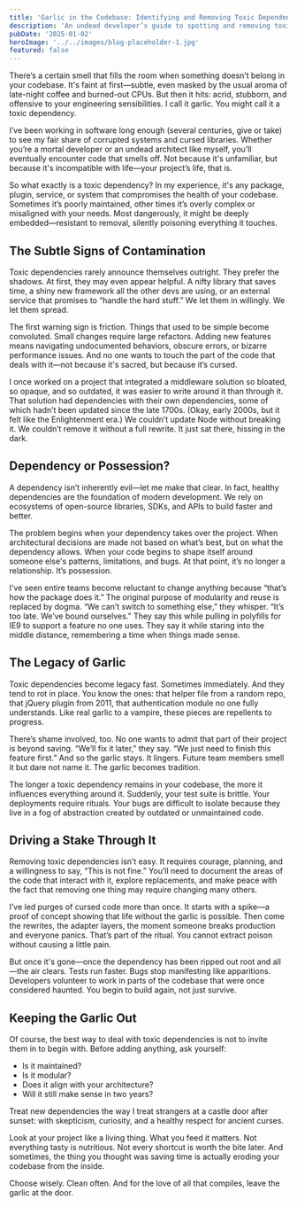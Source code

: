 ```yaml
---
title: 'Garlic in the Codebase: Identifying and Removing Toxic Dependencies'
description: 'An undead developer’s guide to spotting and removing toxic dependencies from your codebase. Learn how to identify the subtle signs, reclaim control, and keep your project garlic-free.'
pubDate: '2025-01-02'
heroImage: '../../images/blog-placeholder-1.jpg'
featured: false
---
```


There’s a certain smell that fills the room when something doesn’t belong in your codebase. It's faint at first—subtle, even masked by the usual aroma of late-night coffee and burned-out CPUs. But then it hits: acrid, stubborn, and offensive to your engineering sensibilities. I call it garlic. You might call it a toxic dependency.

I’ve been working in software long enough (several centuries, give or take) to see my fair share of corrupted systems and cursed libraries. Whether you’re a mortal developer or an undead architect like myself, you’ll eventually encounter code that smells off. Not because it's unfamiliar, but because it's incompatible with life—your project’s life, that is.

So what exactly is a toxic dependency? In my experience, it's any package, plugin, service, or system that compromises the health of your codebase. Sometimes it’s poorly maintained, other times it’s overly complex or misaligned with your needs. Most dangerously, it might be deeply embedded—resistant to removal, silently poisoning everything it touches.

## The Subtle Signs of Contamination

Toxic dependencies rarely announce themselves outright. They prefer the shadows. At first, they may even appear helpful. A nifty library that saves time, a shiny new framework all the other devs are using, or an external service that promises to “handle the hard stuff.” We let them in willingly. We let them spread.

The first warning sign is friction. Things that used to be simple become convoluted. Small changes require large refactors. Adding new features means navigating undocumented behaviors, obscure errors, or bizarre performance issues. And no one wants to touch the part of the code that deals with it—not because it's sacred, but because it’s cursed.

I once worked on a project that integrated a middleware solution so bloated, so opaque, and so outdated, it was easier to write around it than through it. That solution had dependencies with their own dependencies, some of which hadn’t been updated since the late 1700s. (Okay, early 2000s, but it felt like the Enlightenment era.) We couldn’t update Node without breaking it. We couldn’t remove it without a full rewrite. It just sat there, hissing in the dark.

## Dependency or Possession?

A dependency isn’t inherently evil—let me make that clear. In fact, healthy dependencies are the foundation of modern development. We rely on ecosystems of open-source libraries, SDKs, and APIs to build faster and better.

The problem begins when your dependency takes over the project. When architectural decisions are made not based on what’s best, but on what the dependency allows. When your code begins to shape itself around someone else's patterns, limitations, and bugs. At that point, it’s no longer a relationship. It’s possession.

I've seen entire teams become reluctant to change anything because “that’s how the package does it.” The original purpose of modularity and reuse is replaced by dogma. “We can’t switch to something else,” they whisper. “It’s too late. We’ve bound ourselves.” They say this while pulling in polyfills for IE9 to support a feature no one uses. They say it while staring into the middle distance, remembering a time when things made sense.

## The Legacy of Garlic

Toxic dependencies become legacy fast. Sometimes immediately. And they tend to rot in place. You know the ones: that helper file from a random repo, that jQuery plugin from 2011, that authentication module no one fully understands. Like real garlic to a vampire, these pieces are repellents to progress.

There’s shame involved, too. No one wants to admit that part of their project is beyond saving. “We’ll fix it later,” they say. “We just need to finish this feature first.” And so the garlic stays. It lingers. Future team members smell it but dare not name it. The garlic becomes tradition.

The longer a toxic dependency remains in your codebase, the more it influences everything around it. Suddenly, your test suite is brittle. Your deployments require rituals. Your bugs are difficult to isolate because they live in a fog of abstraction created by outdated or unmaintained code.

## Driving a Stake Through It

Removing toxic dependencies isn’t easy. It requires courage, planning, and a willingness to say, “This is not fine.” You’ll need to document the areas of the code that interact with it, explore replacements, and make peace with the fact that removing one thing may require changing many others.

I’ve led purges of cursed code more than once. It starts with a spike—a proof of concept showing that life without the garlic is possible. Then come the rewrites, the adapter layers, the moment someone breaks production and everyone panics. That’s part of the ritual. You cannot extract poison without causing a little pain.

But once it's gone—once the dependency has been ripped out root and all—the air clears. Tests run faster. Bugs stop manifesting like apparitions. Developers volunteer to work in parts of the codebase that were once considered haunted. You begin to build again, not just survive.

## Keeping the Garlic Out

Of course, the best way to deal with toxic dependencies is not to invite them in to begin with. Before adding anything, ask yourself:

- Is it maintained?
- Is it modular?
- Does it align with your architecture?
- Will it still make sense in two years?

Treat new dependencies the way I treat strangers at a castle door after sunset: with skepticism, curiosity, and a healthy respect for ancient curses.

Look at your project like a living thing. What you feed it matters. Not everything tasty is nutritious. Not every shortcut is worth the bite later. And sometimes, the thing you thought was saving time is actually eroding your codebase from the inside.

Choose wisely. Clean often. And for the love of all that compiles, leave the garlic at the door.


